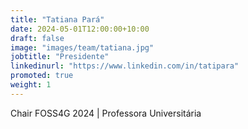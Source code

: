 ```yaml
---
title: "Tatiana Pará"
date: 2024-05-01T12:00:00+10:00
draft: false
image: "images/team/tatiana.jpg"
jobtitle: "Presidente"
linkedinurl: "https://www.linkedin.com/in/tatipara"
promoted: true
weight: 1
---
```


Chair FOSS4G 2024 | Professora Universitária